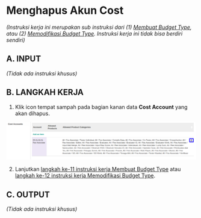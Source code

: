 # Menghapus Akun Cost

*(Instruksi kerja ini merupakan sub instruksi dari (1) [Membuat Budget Type](./membuat.md), atau (2) [Memodifikasi Budget Type](./memodifikasi.md). Instruksi kerja ini tidak bisa berdiri sendiri)*

## A. INPUT

*(Tidak ada instruksi khusus)*

## B. LANGKAH KERJA

1. Klik icon tempat sampah pada bagian kanan data **Cost Account** yang akan dihapus.

![](../../../img/budget-type-analytic/icon-hapus-item-cost.png)

2. Lanjutkan [langkah ke-11 instruksi kerja Membuat Budget Type](./membuat.md#l11) atau [langkah ke-12 instruksi kerja Memodifikasi Budget Type](./memodifikasi.md#l12).

## C. OUTPUT

*(Tidak ada instruksi khusus)*
